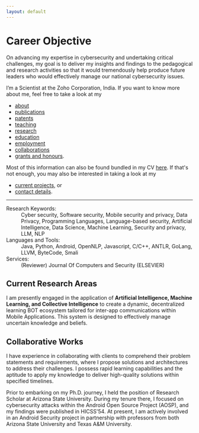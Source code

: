 ```yaml
---
layout: default
---
```


# Career Objective
On advancing my expertise in cybersecurity and undertaking critical challenges, my goal is to deliver my insights 
and findings to the pedagogical and research activities so that it would tremendously help produce future leaders 
who would effectively manage our national cybersecurity issues.

I’m a Scientist at the Zoho Corporation, India. If you want to know more about me, feel free to take a look at my

+ [about](./about.md)
+ [publications](./publications.md)
+ [patents](./patents.md)
+ [teaching](./teaching.md)
+ [research](./research.md)
+ [education](./education.md)
+ [employment](./employment.md)
+ [collaborations](./collaborators.md)
+ [grants and honours](./financials.md).

Most of this information can also be found bundled in my CV [here](files/Pradeep_CV.pdf). If that's not enough, you may also be interested in taking a look at my

+ [current projects](./projects.md), or
+ [contact details](./contact.md).

* * *

<dl>
   <dt>Research Keywords:</dt>
      <dd>Cyber security, Software security, Mobile security and privacy, Data Privacy, Programming Languages, Language-based security, Artificial Intelligence, Data Science, Machine Learning, Security and privacy, LLM, NLP</dd>
   <dt>Languages and Tools:</dt>
      <dd>Java, Python, Android, OpenNLP, Javascript, C/C++, ANTLR, GoLang, LLVM, ByteCode, Smali</dd>
   <dt>Services:</dt>
      <dd>(Reviewer) Journal Of Computers and Security (ELSEVIER) </dd>
</dl>

## Current Research Areas

I am presently engaged in the application of __Artificial Intelligence, Machine Learning, and Collective Intelligence__ to create a dynamic, decentralized learning BOT ecosystem tailored for inter-app communications within Mobile Applications. This system is designed to effectively manage uncertain knowledge and beliefs.
 

## Collaborative Works

I have experience in collaborating with clients to comprehend their problem statements and requirements, where I propose solutions and architectures to address their challenges. I possess rapid learning capabilities and the aptitude to apply my knowledge to deliver high-quality solutions within specified timelines.

Prior to embarking on my Ph.D. journey, I held the position of Research Scholar at Arizona State University. During my tenure there, I focused on cybersecurity attacks within the Android Open Source Project (AOSP), and my findings were published in HICSS'54. At present, I am actively involved in an Android Security project in partnership with professors from both Arizona State University and Texas A&M University.
